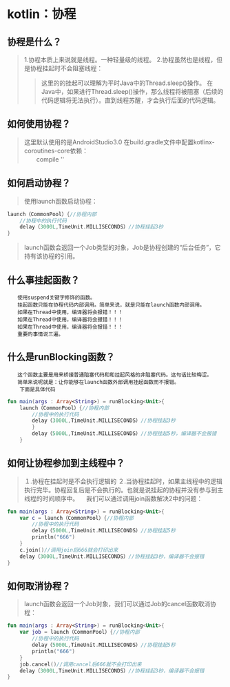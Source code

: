 kotlin：协程  
===
>
协程是什么？
---------
>1.协程本质上来说就是线程。一种轻量级的线程。
>2.协程虽然也是线程，但是协程挂起时不会阻塞线程：
>>这里的的挂起可以理解为平时Java中的Thread.sleep()操作。
>>在Java中，如果进行Thread.sleep()操作，那么线程将被阻塞（后续的代码逻辑将无法执行）。直到线程苏醒，才会执行后面的代码逻辑。

如何使用协程？
---------
>这里默认使用的是AndroidStudio3.0
>在build.gradle文件中配置kotlinx-coroutines-core依赖：  
	　　compile ''
>
如何启动协程？
------------
>使用launch函数启动协程：
```kotlin
launch（CommonPool）{//协程内部
	//协程中的执行代码
	delay（3000L,TimeUnit.MILLISECONDS）//协程挂起3秒
}
```
>launch函数会返回一个Job类型的对象，Job是协程创建的“后台任务”，它持有该协程的引用。
>
什么事挂起函数？
---------------
	　　使用suspend关键字修饰的函数。
	　　挂起函数只能在协程代码内部调用。简单来说，就是只能在launch函数内部调用。
	　　如果在Thread中使用，编译器将会报错！！！
	　　如果在Thread中使用，编译器将会报错！！！
	　　如果在Thread中使用，编译器将会报错！！！
	　　重要的事情说三遍。
>
什么是runBlocking函数？
--------
	　　这个函数主要是用来桥接普通阻塞代码和和挂起风格的非阻塞代码。这句话比较晦涩。
	　　简单来说呢就是：让你能够在launch函数外部调用挂起函数而不报错。
		下面是具体代码
```kotlin
fun main(args : Array<String>) = runBlocking<Unit>{
	launch（CommonPool）{//协程内部
		//协程中的执行代码
		delay（3000L,TimeUnit.MILLISECONDS）//协程挂起3秒
		}	
		delay（5000L,TimeUnit.MILLISECONDS）//协程挂起5秒，编译器不会报错
	}
```

如何让协程参加到主线程中？
-----------
>１.协程在挂起时是不会执行逻辑的
>２.当协程挂起时，如果主线程中的逻辑执行完毕。协程回复后是不会执行的。也就是说挂起的协程并没有参与到主线程的时间顺序中。
>　我们可以通过调用join函数解决2中的问题：
```kotlin
fun main(args : Array<String>) = runBlocking<Unit>{
	var c = launch（CommonPool）{//协程内部
		//协程中的执行代码
		delay（5000L,TimeUnit.MILLISECONDS）//协程挂起5秒
		println("666")
	}
	c.join()//调用join后666就会打印出来
	delay（3000L,TimeUnit.MILLISECONDS）//协程挂起3秒，编译器不会报错
}
```

如何取消协程？
-------------

>launch函数会返回一个Job对象，我们可以通过Job的cancel函数取消协程：
```kotlin
fun main(args : Array<String>) = runBlocking<Unit>{
	var job = launch（CommonPool）{//协程内部
		//协程中的执行代码
		delay（5000L,TimeUnit.MILLISECONDS）//协程挂起5秒
		println("666")
	}
	job.cancel()//调用cancel后666就不会打印出来
	delay（3000L,TimeUnit.MILLISECONDS）//协程挂起3秒，编译器不会报错
}
```